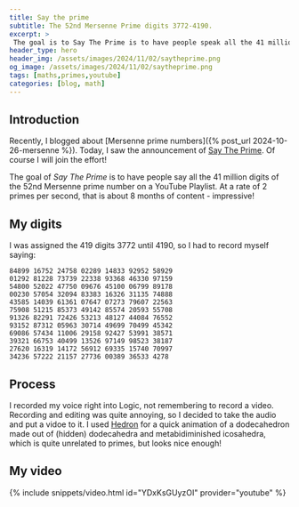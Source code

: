 ```yaml
---
title: Say the prime
subtitle: The 52nd Mersenne Prime digits 3772-4190.
excerpt: >
 The goal is to Say The Prime is to have people speak all the 41 million digits of the 52nd Mersenne prime number on a YouTube Playlist.
header_type: hero
header_img: /assets/images/2024/11/02/saytheprime.png
og_image: /assets/images/2024/11/02/saytheprime.png
tags: [maths,primes,youtube]
categories: [blog, math]
---
```


## Introduction

Recently, I blogged about 
[Mersenne prime numbers]({% post_url 2024-10-26-mersenne %}). 
Today, I saw the announcement of 
[Say The Prime](https://saytheprime.com/). 
Of course I will join the effort! 

The goal of _Say The Prime_ is to have people say all the 41 million
digits of the 52nd Mersenne prime number on a YouTube Playlist. At a
rate of 2 primes per second, that is about 8 months of content -
impressive! 

## My digits

I was assigned the 419 digits 3772 until 4190, so I had 
to record myself saying:

```
84899 16752 24758 02289 14833 92952 58929
01292 81228 73739 22338 93368 46330 97159
54800 52022 47750 09676 45100 06799 89178
00230 57054 32094 83383 16326 31135 74888
43585 14039 61361 07647 07273 79607 22563
75908 51215 85373 49142 85574 20593 55708
91326 82291 72426 53213 48127 44084 76552
93152 87312 05963 30714 49699 70499 45342
69086 57434 11006 29158 92427 53991 38571
39321 66753 40499 13526 97149 98523 38187
27620 16319 14172 56912 69335 15740 70997
34236 57222 21157 27736 00389 36533 4278
```

## Process

I recorded my voice right into Logic, not remembering to record a 
video. Recording and editing was quite annoying, so I decided to take
the audio and put a vidoe to it. I used 
[Hedron](https://apps.apple.com/us/app/hedron/id1552617460) for
a quick animation of a dodecahedron made out of (hidden) dodecahedra and 
metabidiminished icosahedra, which is quite unrelated to primes, but looks nice enough!

## My video

{% include snippets/video.html id="YDxKsGUyzOI" provider="youtube" %}
